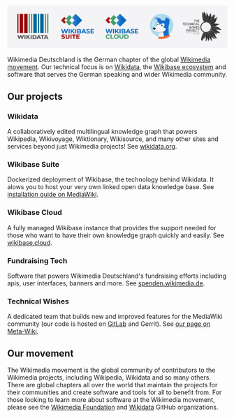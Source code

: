 [![logo](https://raw.githubusercontent.com/wmde/.github/main/images/WMDEGitHubBanner.png)](https://github.com/wmde)

Wikimedia Deutschland is the German chapter of the global [Wikimedia movement](https://www.wikimedia.org/). Our technical focus is on [Wikidata](https://www.wikidata.org/), the [Wikibase ecosystem](https://wikiba.se/) and software that serves the German speaking and wider Wikimedia community.

## Our projects

### Wikidata

A collaboratively edited multilingual knowledge graph that powers Wikipedia, Wikivoyage, Wiktionary, Wikisource, and many other sites and services beyond just Wikimedia projects! See [wikidata.org](https://www.wikidata.org).

### Wikibase Suite

Dockerized deployment of Wikibase, the technology behind Wikidata. It alows you to host your very own linked open data knowledge base. See [installation guide on MediaWiki](https://www.mediawiki.org/wiki/Wikibase/Suite).

### Wikibase Cloud

A fully managed Wikibase instance that provides the support needed for those who want to have their own knowledge graph quickly and easily. See [wikibase.cloud](https://www.wikibase.cloud).

### Fundraising Tech

Software that powers Wikimedia Deutschland's fundraising efforts including apis, user interfaces, banners and more. See [spenden.wikimedia.de](https://spenden.wikimedia.de/).

### Technical Wishes

A dedicated team that builds new and improved features for the MediaWiki community (our code is hosted on [GitLab](https://gitlab.com/wmde) and Gerrit). See [our page on Meta-Wiki](https://meta.wikimedia.org/wiki/WMDE_Technical_Wishes).

## Our movement

The Wikimedia movement is the global community of contributors to the Wikimedia projects, including Wikipedia, Wikidata and so many others. There are global chapters all over the world that maintain the projects for their communities and create software and tools for all to benefit from. For those looking to learn more about software at the Wikimedia movement, please see the [Wikimedia Foundation](https://github.com/wikimedia) and [Wikidata](https://github.com/Wikidata) GitHub organizations.